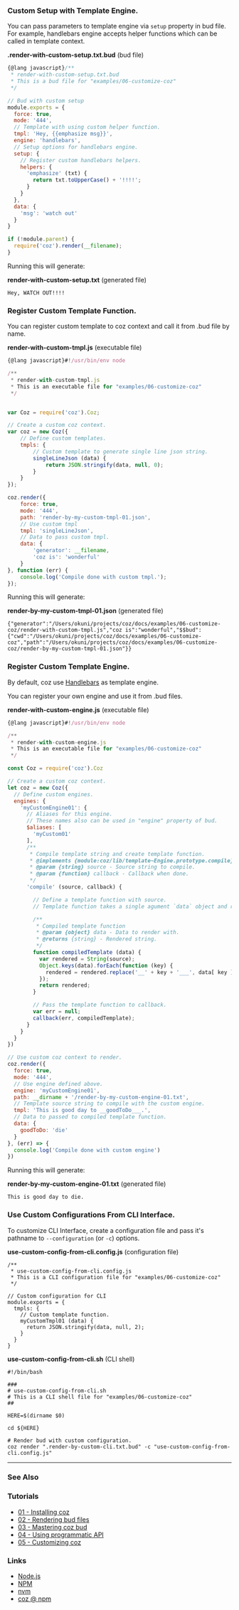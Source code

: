 <a name="custom-setup-template"></a>
### Custom Setup with Template Engine.

You can pass parameters to template engine via `setup` property in bud file.
For example, handlebars engine accepts helper functions which can be called in template context.


**.render-with-custom-setup.txt.bud** (bud file)
```javascript
{@lang javascript}/**
 * render-with-custom-setup.txt.bud
 * This is a bud file for "examples/06-customize-coz"
 */

// Bud with custom setup
module.exports = {
  force: true,
  mode: '444',
  // Template with using custom helper function.
  tmpl: 'Hey, {{emphasize msg}}',
  engine: 'handlebars',
  // Setup options for handlebars engine.
  setup: {
    // Register custom handlebars helpers.
    helpers: {
      'emphasize' (txt) {
        return txt.toUpperCase() + '!!!!';
      }
    }
  },
  data: {
    'msg': 'watch out'
  }
}

if (!module.parent) {
  require('coz').render(__filename);
}

```

Running this will generate:

**render-with-custom-setup.txt** (generated file)
```
Hey, WATCH OUT!!!!
```


<a name="register-custom-template"></a>
### Register Custom Template Function.

You can register custom template to coz context and call it from .bud file by name.

**render-with-custom-tmpl.js** (executable file)
```javascript
{@lang javascript}#!/usr/bin/env node

/**
 * render-with-custom-tmpl.js
 * This is an executable file for "examples/06-customize-coz"
 */


var Coz = require('coz').Coz;

// Create a custom coz context.
var coz = new Coz({
    // Define custom templates.
    tmpls: {
        // Custom template to generate single line json string.
        singleLineJson (data) {
            return JSON.stringify(data, null, 0);
        }
    }
});

coz.render({
    force: true,
    mode: '444',
    path: 'render-by-my-custom-tmpl-01.json',
    // Use custom tmpl
    tmpl: 'singleLineJson',
    // Data to pass custom tmpl.
    data: {
        'generator': __filename,
        'coz is': 'wonderful'
    }
}, function (err) {
    console.log('Compile done with custom tmpl.');
});
```

Running this will generate:

**render-by-my-custom-tmpl-01.json** (generated file)
```
{"generator":"/Users/okuni/projects/coz/docs/examples/06-customize-coz/render-with-custom-tmpl.js","coz is":"wonderful","$$bud":{"cwd":"/Users/okuni/projects/coz/docs/examples/06-customize-coz","path":"/Users/okuni/projects/coz/docs/examples/06-customize-coz/render-by-my-custom-tmpl-01.json"}}
```

<a name="register-custom-template-engine"></a>
### Register Custom Template Engine.

By default, coz use [Handlebars](http://handlebarsjs.com/) as template engine.

You can register your own engine and use it from .bud files.


**render-with-custom-engine.js** (executable file)
```javascript
{@lang javascript}#!/usr/bin/env node

/**
 * render-with-custom-engine.js
 * This is an executable file for "examples/06-customize-coz"
 */

const Coz = require('coz').Coz

// Create a custom coz context.
let coz = new Coz({
  // Define custom engines.
  engines: {
    'myCustomEngine01': {
      // Aliases for this engine.
      // These names also can be used in "engine" property of bud.
      $aliases: [
        'myCustom01'
      ],
      /**
       * Compile template string and create template function.
       * @implements {module:coz/lib/template~Engine.prototype.compile}
       * @param {string} source - Source string to compile.
       * @param {function} callback - Callback when done.
       */
      'compile' (source, callback) {

        // Define a template function with source.
        // Template function takes a single agument `data` object and returns rendered string.

        /**
         * Compiled template function
         * @param {object} data - Data to render with.
         * @returns {string} - Rendered string.
         */
        function compiledTemplate (data) {
          var rendered = String(source);
          Object.keys(data).forEach(function (key) {
            rendered = rendered.replace('__' + key + '___', data[ key ]);
          });
          return rendered;
        }

        // Pass the template function to callback.
        var err = null;
        callback(err, compiledTemplate);
      }
    }
  }
})

// Use custom coz context to render.
coz.render({
  force: true,
  mode: '444',
  // Use engine defined above.
  engine: 'myCustomEngine01',
  path: __dirname + '/render-by-my-custom-engine-01.txt',
  // Template source string to compile with the custom engine.
  tmpl: 'This is good day to __goodToDo___.',
  // Data to passed to compiled template function.
  data: {
    goodToDo: 'die'
  }
}, (err) => {
  console.log('Compile done with custom engine')
})

```

Running this will generate:

**render-by-my-custom-engine-01.txt** (generated file)
```
This is good day to die.
```

<a name="use-custom-config-from-cli"></a>
### Use Custom Configurations From CLI Interface.

To customize CLI Interface, create a configuration file and pass it's pathname to `--configuration` (or `-c`) options.

**use-custom-config-from-cli.config.js** (configuration file)
```
/**
 * use-custom-config-from-cli.config.js
 * This is a CLI configuration file for "examples/06-customize-coz"
 */

// Custom configuration for CLI
module.exports = {
  tmpls: {
    // Custom template function.
    myCustomTmpl01 (data) {
      return JSON.stringify(data, null, 2);
    }
  }
}

```

**use-custom-config-from-cli.sh** (CLI shell)
```
#!/bin/bash

###
# use-custom-config-from-cli.sh
# This is a CLI shell file for "examples/06-customize-coz"
##

HERE=$(dirname $0)

cd ${HERE}

# Render bud with custom configuration.
coz render ".render-by-custom-cli.txt.bud" -c "use-custom-config-from-cli.config.js"
```

___


### See Also

<!-- See also start -->



<!-- See also end -->

### Tutorials

<!-- Tutorials start -->

+ [01 - Installing coz][tutorial_01_installing_coz_url]
+ [02 - Rendering bud files][tutorial_02_rendering_bud_files_url]
+ [03 - Mastering coz bud][tutorial_03_mastering_coz_bud_url]
+ [04 - Using programmatic API][tutorial_04_using_programmatic_a_p_i_url]
+ [05 - Customizing coz][tutorial_05_customizing_coz_url]

<!-- Tutorials end -->

### Links

+ [Node.js][nodejs_url]
+ [NPM][npm_url]
+ [nvm][nvm_url]
+ [coz @ npm][my_npm_url]

<!-- URLs start -->

[nodejs_url]: http://nodejs.org/
[nodejs_download_url]: https://nodejs.org/download/
[npm_url]: https://www.npmjs.com/
[nvm_url]: https://github.com/creationix/nvm
[my_npm_url]: http://www.npmjs.org/package/coz
[my_apiguide_url]: http://okunishinishi.github.io/coz/apiguide/
[tutorial_01_installing_coz_url]: tutorial-01%20-%20Installing%20coz.html
[tutorial_02_rendering_bud_files_url]: tutorial-02%20-%20Rendering%20bud%20files.html
[tutorial_03_mastering_coz_bud_url]: tutorial-03%20-%20Mastering%20coz%20bud.html
[tutorial_04_using_programmatic_a_p_i_url]: tutorial-04%20-%20Using%20programmatic%20API.html
[tutorial_05_customizing_coz_url]: tutorial-05%20-%20Customizing%20coz.html

<!-- URLs end -->